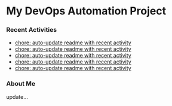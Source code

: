 # My DevOps Automation Project

### Recent Activities
<!-- activity:START -->
- [chore: auto-update readme with recent activity](https://github.com/kaigiii/mybowling-app/commit/328bbc5aeec74bbf734dc83bf2f28da146bc09fb)
- [chore: auto-update readme with recent activity](https://github.com/kaigiii/mybowling-app/commit/52ead119bc780749071eefe891997887c2b6540a)
- [chore: auto-update readme with recent activity](https://github.com/kaigiii/mybowling-app/commit/8ef12e03d40817b2433f706eb29dbb1ff6c7f461)
- [chore: auto-update readme with recent activity](https://github.com/kaigiii/mybowling-app/commit/f6d4d5b0d0c70a504e334fdc9fc4a899ebd4ac1a)
- [chore: auto-update readme with recent activity](https://github.com/kaigiii/mybowling-app/commit/691e577d916a4dd82dd6c08aaa5dfd96e37208b2)
<!-- activity:END -->

### About Me
<!-- MYLINKS:START -->
<!-- MYLINKS:END -->

update...
